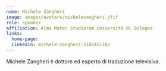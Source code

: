 ```yaml
---
name: Michele Zangheri
image: images/avatars/michelezangheri.jfif
role: speaker
affiliation: Alma Mater Studiorum Università di Bologna
links: 
  home-page: 
  Linkedin: michele-zangheri-51b64511b/
---
```


Michele Zangheri è dottore ed esperto di traduzione televisiva.